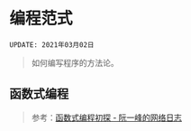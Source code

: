 # 编程范式
`UPDATE: 2021年03月02日`

> 如何编写程序的方法论。

## 函数式编程
> 参考：[函数式编程初探 - 阮一峰的网络日志](http://www.ruanyifeng.com/blog/2012/04/functional_programming.html)